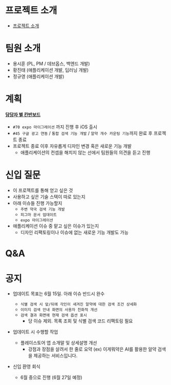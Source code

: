 # 프로젝트 소개
- [프로젝트 소개](https://github.com/KNUT-Capstone-Design-team-1/wip-document/wiki/%ED%94%84%EB%A1%9C%EC%A0%9D%ED%8A%B8-%EC%86%8C%EA%B0%9C)

# 팀원 소개
- 용시훈 (PL, PM / 데브옵스, 백엔드 개발)
- 황진태 (애플리케이션 개발, 딥러닝 개발)
- 정규영 (애플리케이션 개발)

# 계획
#### [담당자 별 칸반보드](https://github.com/orgs/KNUT-Capstone-Design-team-1/projects/10)
- `#70 expo 마이그레이션` 까지 진행 후 iOS 출시
- `#45 구글 광고 연동` / `통합 검색 기능 개발` / `알약 개수 카운팅 기능`까지 완료 후 프로젝트 종료
- 프로젝트 종료 이후 자유롭게 디자인 변경 혹은 새로운 기능 개발
  - 애플리케이션의 컨셉을 해치지 않는 선에서 팀원들의 의견을 듣고 진행

# 신입 질문
- 이 프로젝트를 통해 얻고 싶은 것
- 사용하고 싶은 기술 스택이 따로 있는지
- 아래 이슈들 진행 가능할지
  - `주변 약국 검색 기능 개발`
  - `피그마 문서 업데이트`
  - `expo 마이그레이션`
- 애플리케이션 이슈 중 맡고 싶은 이슈가 있는지
  - 디자인 리팩토링이나 이슈에 없는 새로운 기능 개발도 가능

# Q&A

# 공지
- 업데이트 목표는 6월 15일. 아래 이슈 반드시 완수
  - `식별 검색 시 앞/뒤에 각인이 새겨진 알약에 대한 검색 조건 상세화`
  - `이미지 검색 안내 화면의 사용자 친화적 개선`
  - `검색 결과 화면에 현재 검색 옵션 표시`
    - 당 이슈 제외. 목록 조회 및 식별 검색 코드 리팩토링 필요

- 업데이트 시 수행할 작업
  - 플레이스토어 앱 소개말 및 상세설명 개선
    - 강점과 장점을 살려서 한 줄로 요약 (ex) 이게뭐약은 AI를 활용한 알약 검색을 제공하는 서비스입니다.

- 신입 환영 회식
  - 6월 중으로 진행 (6월 27일 예정)
